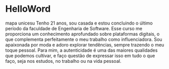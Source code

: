 # HelloWord
mapa unicesu
Tenho 21 anos, sou casada e estou concluindo o último período da faculdade de Engenharia de Software. Esse curso me proporciona um conhecimento aprofundado sobre plataformas digitais, o que complementa perfeitamente o meu trabalho como influenciadora. Sou apaixonada por moda e adoro explorar tendências, sempre trazendo o meu toque pessoal. Para mim, a autenticidade é uma das maiores qualidades que podemos cultivar, e faço questão de expressar isso em tudo o que faço, seja nos estudos, no trabalho ou na vida pessoal.
